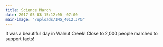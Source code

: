 ```yaml
---
title: Science March
date: 2017-05-03 15:12:00 -07:00
main-image: "/uploads/IMG_4012.JPG"
---
```


It was a beautiful day in Walnut Creek! Close to 2,000 people marched to support facts!